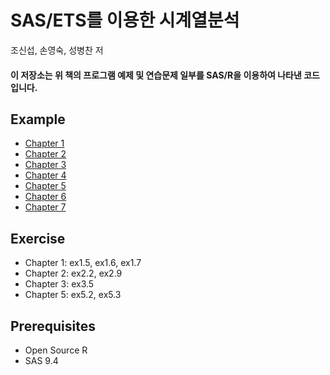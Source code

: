 # SAS/ETS를 이용한 시계열분석

조신섭, 손영숙, 성병찬 저

#### 이 저장소는 위 책의 프로그램 예제 및 연습문제 일부를 SAS/R을 이용하여 나타낸 코드입니다.

## Example

- [Chapter 1](https://github.com/Bricoler/time-series-analysis/tree/master/chapter1)
- [Chapter 2](https://github.com/Bricoler/time-series-analysis/tree/master/chapter2)
- [Chapter 3](https://github.com/Bricoler/time-series-analysis/tree/master/chapter3)
- [Chapter 4](https://github.com/Bricoler/time-series-analysis/tree/master/chapter4)
- [Chapter 5](https://github.com/Bricoler/time-series-analysis/tree/master/chapter5)
- [Chapter 6](https://github.com/Bricoler/time-series-analysis/tree/master/chapter6)
- [Chapter 7](https://github.com/Bricoler/time-series-analysis/tree/master/chapter7)

## Exercise

- Chapter 1: ex1.5, ex1.6, ex1.7
- Chapter 2: ex2.2, ex2.9
- Chapter 3: ex3.5
- Chapter 5: ex5.2, ex5.3

## Prerequisites

- Open Source R
- SAS 9.4
 

